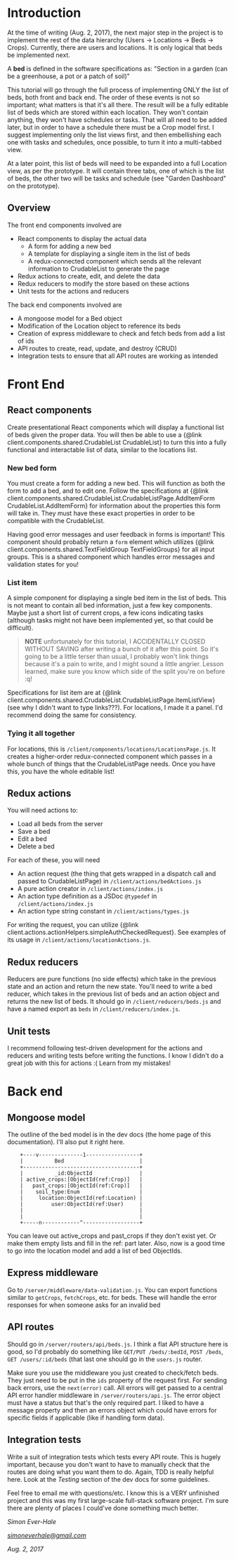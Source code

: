 Introduction
============
At the time of writing (Aug. 2, 2017), the next major step in the project is to implement the rest of the data hierarchy (Users -> Locations -> Beds -> Crops). Currently, there are users and locations. It is only logical that beds be implemented next.

A **bed** is defined in the software specifications as: "Section in a garden (can be a greenhouse, a pot or a patch of soil)"

This tutorial will go through the full process of implementing ONLY the list of beds, both front and back end. The order of these events is not so important; what matters is that it's all there. The result will be a fully editable list of beds which are stored within each location. They won't contain anything, they won't have schedules or tasks. That will all need to be added later, but in order to have a schedule there must be a Crop model first. I suggest implementing only the list views first, and then embellishing each one with tasks and schedules, once possible, to turn it into a multi-tabbed view.

At a later point, this list of beds will need to be expanded into a full Location view, as per the prototype. It will contain three tabs, one of which is the list of beds, the other two will be tasks and schedule (see "Garden Dashboard" on the prototype).

Overview
--------

The front end components involved are
* React components to display the actual data
	* A form for adding a new bed
	* A template for displaying a single item in the list of beds
	* A redux-connected component which sends all the relevant information to CrudableList to generate the page
* Redux actions to create, edit, and delete the data
* Redux reducers to modify the store based on these actions
* Unit tests for the actions and reducers

The back end components involved are
* A mongoose model for a Bed object
* Modification of the Location object to reference its beds
* Creation of express middleware to check and fetch beds from add a list of ids
* API routes to create, read, update, and destroy (CRUD)
* Integration tests to ensure that all API routes are working as intended

Front End
=========

React components
----------------

Create presentational React components which will display a functional list of beds given the proper data. You will then be able to use a {@link client.components.shared.CrudableList CrudableList} to turn this into a fully functional and interactable list of data, similar to the locations list.

### New bed form

You must create a form for adding a new bed. This will function as both the form to add a bed, and to edit one. Follow the specifications at {@link client.components.shared.CrudableList.CrudableListPage.AddItemForm CrudableList.AddItemForm} for information about the properties this form will take in. They must have these exact properties in order to be compatible with the CrudableList.

Having good error messages and user feedback in forms is important! This component should probably return a `form` element which utilizes {@link client.components.shared.TextFieldGroup TextFieldGroups} for all input groups. This is a shared component which handles error messages and validation states for you!

### List item

A simple component for displaying a single bed item in the list of beds. This is not meant to contain all bed information, just a few key components. Maybe just a short list of current crops, a few icons indicating tasks (although tasks might not have been implemented yet, so that could be difficult).

> **NOTE** unfortunately for this tutorial, I ACCIDENTALLY CLOSED WITHOUT SAVING after writing a bunch of it after this point. So it's going to be a little terser than usual, I probably won't link things because it's a pain to write, and I might sound a little angrier. Lesson learned, make sure you know which side of the split you're on before :q!

Specifications for list item are at {@link client.components.shared.CrudableList.CrudableListPage.ItemListView} (see why I didn't want to type links???). For locations, I made it a panel. I'd recommend doing the same for consistency.

### Tying it all together

For locations, this is `/client/components/locations/LocationsPage.js`. It creates a higher-order redux-connected component which passes in a whole bunch of things that the CrudableListPage needs. Once you have this, you have the whole editable list!

Redux actions
-------------

You will need actions to:
* Load all beds from the server
* Save a bed
* Edit a bed
* Delete a bed

For each of these, you will need
* An action request (the thing that gets wrapped in a dispatch call and passed to CrudableListPage) in `/client/actions/bedActions.js`
* A pure action creator in `/client/actions/index.js`
* An action type definition as a JSDoc `@typedef` in `/client/actions/index.js`
* An action type string constant in `/client/actions/types.js`

For writing the request, you can utilize {@link client.actions.actionHelpers.simpleAuthCheckedRequest}. See examples of its usage in `/client/actions/locationActions.js`.

Redux reducers
--------------

Reducers are pure functions (no side effects) which take in the previous state and an action and return the new state. You'll need to write a bed reducer, which takes in the previous list of beds and an action object and returns the new list of beds. It should go in `/client/reducers/beds.js` and have a named export as `beds` in `/client/reducers/index.js`.

Unit tests
----------

I recommend following test-driven development for the actions and reducers and writing tests before writing the functions. I know I didn't do a great job with this for actions :( Learn from my mistakes!


Back end
========

Mongoose model
--------------

The outline of the bed model is in the dev docs (the home page of this documentation). I'll also put it right here.

```
    +----v--------------1-----------------+
    |          Bed                        |
    +-------------------------------------+
    |          _id:ObjectId               |
    | active_crops:[ObjectId(ref:Crop)]   |
    |   past_crops:[ObjectId(ref:Crop)]   |
    |    soil_type:Enum                   |
    |     location:ObjectId(ref:Location) |
    |         user:ObjectId(ref:User)     |
    |                                     |
    |                                     |
    +-----n------------^------------------+
```

You can leave out active\_crops and past\_crops if they don't exist yet. Or make them empty lists and fill in the ref: part later. Also, now is a good time to go into the location model and add a list of bed ObjectIds.

Express middleware
------------------

Go to `/server/middleware/data-validation.js`. You can export functions similar to `getCrops`, `fetchCrops`, etc. for beds. These will handle the error responses for when someone asks for an invalid bed

API routes
----------

Should go in `/server/routers/api/beds.js`. I think a flat API structure here is good, so I'd probably do something like `GET/PUT /beds/:bedId`, `POST /beds`, `GET /users/:id/beds` (that last one should go in the `users.js` router.

Make sure you use the middleware you just created to check/fetch beds. They just need to be put in the `ids` property of the request first. For sending back errors, use the `next(error)` call. All errors will get passed to a central API error handler middleware in `/server/routers/api.js`. The error object must have a status but that's the only required part. I liked to have a message property and then an errors object which could have errors for specific fields if applicable (like if handling form data).

Integration tests
-----------------

Write a suit of integration tests which tests every API route. This is hugely important, because you don't want to have to manually check that the routes are doing what you want them to do. Again, TDD is really helpful here. Look at the *Testing* section of the dev docs for some guidelines.



Feel free to email me with questions/etc. I know this is a VERY unfinished project and this was my first large-scale full-stack software project. I'm sure there are plenty of places I could've done something much better.

*Simon Ever-Hale*

*simoneverhale@gmail.com*

*Aug. 2, 2017*
